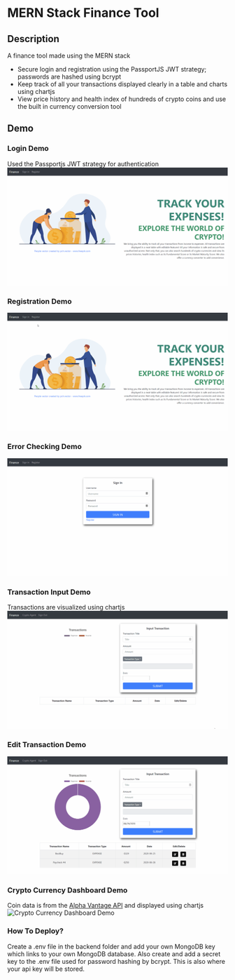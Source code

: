 # MERN Stack Finance Tool

## Description
A finance tool made using the MERN stack
- Secure login and registration using the PassportJS JWT strategy; passwords are hashed using bcrypt
- Keep track of all your transactions displayed clearly in a table and charts using chartjs
- View price history and health index of hundreds of crypto coins
and use the built in currency conversion tool


## Demo

### Login Demo
Used the Passportjs JWT strategy for authentication
![Login Demo](demo/login.gif)

### Registration Demo
![Registration Demo](demo/registration.gif)

### Error Checking Demo
![Error Checking Demo](demo/error-checking.gif)

### Transaction Input Demo
Transactions are visualized using chartjs
![Transaction Input Demo](demo/input-transactions.gif)

### Edit Transaction Demo
![Edit Transaction Demo](demo/edit-transactions.gif)

### Crypto Currency Dashboard Demo
Coin data is from the [Alpha Vantage API](https://www.alphavantage.co/)
and displayed using chartjs
![Crypto Currency Dashboard Demo](demo/crypto.gif)



### How To Deploy?
Create a .env file in the backend folder and add your own MongoDB key which links to your own MongoDB database.
Also create and add a secret key to the .env file used for password hashing by bcrypt. This is also where your api key will be stored.
